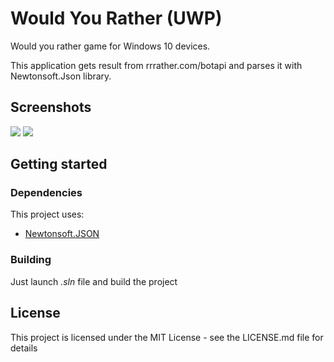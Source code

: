 # Would You Rather (UWP)
Would you rather game for Windows 10 devices.  

This application gets result from rrrather.com/botapi and parses it with
Newtonsoft.Json library.

## Screenshots
![](https://i.imgur.com/70jaQqu.png)
![](https://i.imgur.com/B9gY07o.png)

## Getting started
### Dependencies
This project uses:
* [Newtonsoft.JSON](https://www.newtonsoft.com/json)

### Building
Just launch *.sln* file and build the project

## License
This project is licensed under the MIT License - see the LICENSE.md file for details